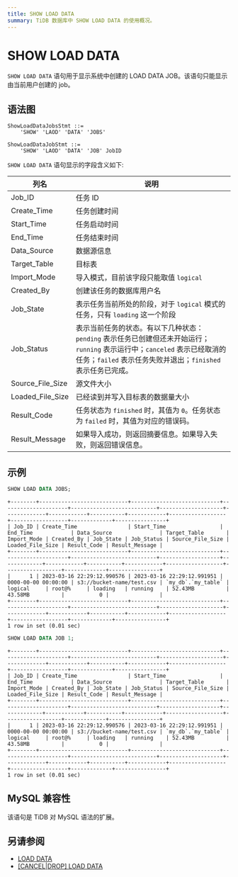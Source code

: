 ```yaml
---
title: SHOW LOAD DATA
summary: TiDB 数据库中 SHOW LOAD DATA 的使用概况。
---
```


# SHOW LOAD DATA

`SHOW LOAD DATA` 语句用于显示系统中创建的 LOAD DATA JOB。该语句只能显示由当前用户创建的 job。

## 语法图

```ebnf+diagram
ShowLoadDataJobsStmt ::=
    'SHOW' 'LAOD' 'DATA' 'JOBS'

ShowLoadDataJobStmt ::=
    'SHOW' 'LAOD' 'DATA' 'JOB' JobID
```

`SHOW LOAD DATA` 语句显示的字段含义如下:

| 列名              | 说明                    |
|------------------|-------------------------|
| Job_ID           | 任务 ID                  |
| Create_Time      | 任务创建时间              |
| Start_Time       | 任务启动时间              |
| End_Time         | 任务结束时间              |
| Data_Source      | 数据源信息                |
| Target_Table     | 目标表                    |
| Import_Mode      | 导入模式，目前该字段只能取值 `logical`                        |
| Created_By       | 创建该任务的数据库用户名                                      |
| Job_State        | 表示任务当前所处的阶段，对于 `logical` 模式的任务，只有 `loading` 这一个阶段                                      |
| Job_Status       | 表示当前任务的状态。有以下几种状态：`pending` 表示任务已创建但还未开始运行；`running` 表示运行中；`canceled` 表示已经取消的任务；`failed` 表示任务失败并退出；`finished` 表示任务已完成。                 |
| Source_File_Size | 源文件大小                                                   |
| Loaded_File_Size | 已经读到并写入目标表的数据量大小                               |
| Result_Code      | 任务状态为 `finished` 时，其值为 `0`。任务状态为 `failed` 时，其值为对应的错误码。    |
| Result_Message   | 如果导入成功，则返回摘要信息。如果导入失败，则返回错误信息。                  |

## 示例

```sql
SHOW LOAD DATA JOBS;
```

```
+--------+----------------------------+----------------------------+---------------------+---------------------------+--------------------+-------------+------------+-----------+------------+------------------+------------------+-------------+----------------+
| Job_ID | Create_Time                | Start_Time                 | End_Time            | Data_Source               | Target_Table       | Import_Mode | Created_By | Job_State | Job_Status | Source_File_Size | Loaded_File_Size | Result_Code | Result_Message |
+--------+----------------------------+----------------------------+---------------------+---------------------------+-------------------+-------------+------------+-----------+------------+------------------+------------------+-------------+----------------+
|      1 | 2023-03-16 22:29:12.990576 | 2023-03-16 22:29:12.991951 | 0000-00-00 00:00:00 | s3://bucket-name/test.csv | `my_db`.`my_table` | logical     | root@%     | loading   | running    | 52.43MB          | 43.58MB          |           0 |                |
+--------+----------------------------+----------------------------+---------------------+---------------------------+--------------------+-------------+------------+-----------+------------+------------------+------------------+-------------+----------------+
1 row in set (0.01 sec)
```

```sql
SHOW LOAD DATA JOB 1;
```

```
+--------+----------------------------+----------------------------+---------------------+---------------------------+--------------------+-------------+------------+-----------+------------+------------------+------------------+-------------+----------------+
| Job_ID | Create_Time                | Start_Time                 | End_Time            | Data_Source               | Target_Table       | Import_Mode | Created_By | Job_State | Job_Status | Source_File_Size | Loaded_File_Size | Result_Code | Result_Message |
+--------+----------------------------+----------------------------+---------------------+---------------------------+-------------------+-------------+------------+-----------+------------+------------------+------------------+-------------+----------------+
|      1 | 2023-03-16 22:29:12.990576 | 2023-03-16 22:29:12.991951 | 0000-00-00 00:00:00 | s3://bucket-name/test.csv | `my_db`.`my_table` | logical     | root@%     | loading   | running    | 52.43MB          | 43.58MB          |           0 |                |
+--------+----------------------------+----------------------------+---------------------+---------------------------+--------------------+-------------+------------+-----------+------------+------------------+------------------+-------------+----------------+
1 row in set (0.01 sec)
```

## MySQL 兼容性

该语句是 TiDB 对 MySQL 语法的扩展。

## 另请参阅

* [LOAD DATA](/sql-statements/sql-statement-load-data.md)
* [[CANCEL|DROP] LOAD DATA](/sql-statements/sql-statement-operate-load-data-job.md)
